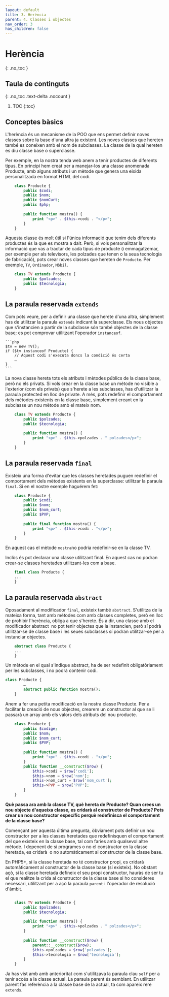 ```yaml
---
layout: default
title: 3. Herència
parent: 4. Classes i objectes
nav_order: 3
has_children: false
---
```


# Herència
{: .no_toc }

## Taula de continguts
{: .no_toc .text-delta  .nocount }

1. TOC
{:toc}
## Conceptes bàsics

L'herència és un mecanisme de la POO que ens permet definir noves
classes sobre la base d'una altra ja existent. Les noves classes que
hereten també es coneixen amb el nom de subclasses. La classe de la qual
hereten es diu classe base o superclasse.

Per exemple, en la nostra tenda web anem a tenir productes de diferents
tipus. En principi hem creat per a manejar-los una classe anomenada
Producte, amb alguns atributs i un mètode que genera una eixida
personalitzada en format HTML del codi.

```php
    class Producte {
        public $codi;
        public $nom;
        public $nomCurt;
        public $php;
        
        public function mostra() {
            print "<p>" . $this->codi . "</p>";
        }
    }
```

Aquesta classe és molt útil si l'única informació que tenim dels
diferents productes és la que es mostra a dalt. Però, si vols
personalitzar la informació que vas a tractar de cada tipus de producte
(i emmagatzemar, per exemple per als televisors, les polzades que tenen
o la seua tecnologia de fabricació), pots crear noves classes que
hereten de `Producte`. Per exemple, `TV`, `Ordinador`, `Mòbil`.

```php
    class TV extends Producte {
        public $polzades;
        public $tecnologia;
    }
```

## La paraula reservada `extends`

Com pots veure, per a definir una classe que herete d'una altra,
simplement has de utilitzar la paraula `extends` indicant la superclasse. 
Els nous objectes que s'instancien a partir de la subclasse 
són també objectes de la classe base; es pot comprovar utilitzant l'operador
`instanceof`.

    ```php
    $tv = new TV();
    if ($tv instanceof Producte) {
        // Aquest codi s'executa doncs la condició és certa
        …
    }
    ```

La nova classe hereta tots els atributs i mètodes públics de la classe
base, però no els privats. Si vols crear en la classe base un mètode no
visible a l'exterior (com els privats) que s'herete a les subclasses,
has d'utilitzar la paraula protected en lloc de private. A més, pots
redefinir el comportament dels mètodes existents en la classe base,
simplement creant en la subclasse un nou mètode amb el mateix nom.

```php
    class TV extends Producte { 
        public $polzades;
        public $tecnologia;
        
        public function mostra() {
            print "<p>" . $this->polzades . " polzades</p>";
        }
    }
```

## La paraula reservada `final`

Existeix una forma d'evitar que les classes heretades puguen redefinir
el comportament dels mètodes existents en la superclasse: utilitzar la
paraula `final`.
Si en el nostre exemple haguérem fet:

```php
    class Producte { 
        public $codi; 
        public $nom;
        public $nom_curt; 
        public $PVP;
    
        public final function mostra() {
            print "<p>" . $this->codi . "</p>";
        }
    }
```

En aquest cas el mètode `mostra`no
podria redefinir-se en la classe TV.

Inclòs és pot declarar una classe utilitzant final. En aquest cas no
podran crear-se classes heretades utilitzant-les com a base.

```php
    final class Producte {
    ...
    }
```

## La paraula reservada `abstract`

Oposadament al modificador `final`, existeix també `abstract`.
S'utilitza de la mateixa forma, tant amb mètodes com amb classes
completes, però en lloc de prohibir l'herència, obliga a que s'herete.
És a dir,   una classe amb el modificador abstract  no pot tenir objectes que la
instancien, però sí podrà utilitzar-se de classe base i les seues
subclasses sí podran utilitzar-se per a instanciar objectes.

```php
    abstract class Producte {
    ...
    }
```

Un mètode en el qual s'indique abstract, ha de ser redefinit
obligatòriament per les subclasses, i no podrà contenir codi.

```php
class Producte {
        …
        abstract public function mostra();
    }
```

Anem a fer una petita modificació en la nostra classe Producte. Per a
facilitar la creació de nous objectes, crearem un constructor al que se
li passarà un array amb els valors dels atributs del nou producte.

```php
    class Producte {
        public $codige;
        public $nom;
        public $nom_curt;
        public $PVP;
    
        public function mostra() {
            print "<p>" . $this->codi . "</p>";
        }
        public function __construct($row) {
            $this->codi = $row['codi'];
            $this->nom = $row['nom'];
            $this->nom_curt = $row['nom_curt'];
            $this->PVP = $row['PVP'];
        }
    }
```

**Què passa ara amb la classe TV, què hereta de Producte? Quan crees un
nou objecte d'aqueixa classe, es cridarà al constructor de Producte?
Pots crear un nou constructor específic perquè redefinisca el
comportament de la classe base?**

Començant per aquesta última pregunta, òbviament pots definir un nou
constructor per a les classes heretades que redefinisquen el
comportament del que existeix en la classe base, tal com faries amb
qualsevol altre mètode. I depenent de si programes o no el constructor
en la classe heretada, es cridarà  o no automàticament al constructor de
la classe base.

En PHP5+, si la classe heretada no té constructor propi, es cridarà
automàticament al constructor de la classe base (si existeix). No
obstant açò, si la classe heretada defineix el seu propi constructor,
hauràs de ser tu el que realitze la crida al constructor de la classe
base si ho consideres necessari, utilitzant per a açò la paraula
`parent` i l'operador de resolució d'àmbit.

```php

    class TV extends Producte {
        public $polzades;
        public $tecnologia;
    
        public function mostra() {
            print "<p>" . $this->polzades . " polzades</p>";
        }
    
        public function __construct($row) {
            parent::__construct($row);
            $this->polzades = $row['polzades'];
            $this->tecnologia = $row['tecnologia'];
        }
    }
```

Ja has vist amb amb anterioritat com s'utilitzava la paraula clau `self`
per a tenir accés a la classe actual. La paraula parent és semblant. En
utilitzar parent fas referència a la classe base de la actual, ta com
apareix rere `extends`.